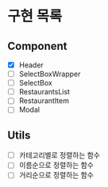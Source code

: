 # 구현 목록

## Component

- [x] Header
- [ ] SelectBoxWrapper
- [ ] SelectBox
- [ ] RestaurantsList
- [ ] RestaurantItem
- [ ] Modal

## Utils

- [ ] 카테고리별로 정렬하는 함수
- [ ] 이름순으로 정렬하는 함수
- [ ] 거리순으로 정렬하는 함수

